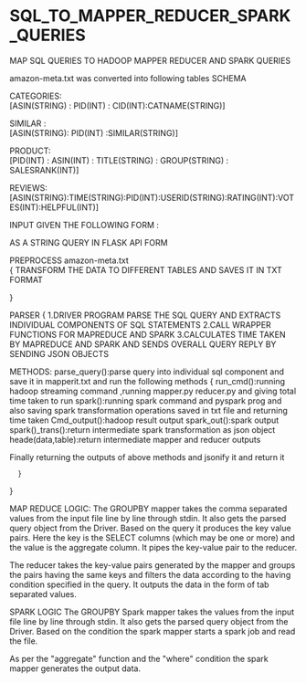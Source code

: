 # SQL_TO_MAPPER_REDUCER_SPARK_QUERIES
 MAP SQL QUERIES TO HADOOP MAPPER REDUCER AND SPARK QUERIES

amazon-meta.txt was converted into following tables
SCHEMA

CATEGORIES:        
[ASIN(STRING) : PID(INT) : CID(INT):CATNAME(STRING)]

SIMILAR :	         
[ASIN(STRING): PID(INT) :SIMILAR(STRING)]

PRODUCT:	          
[PID(INT) : ASIN(INT) : TITLE(STRING) : GROUP(STRING) : SALESRANK(INT)]

REVIEWS:	          [ASIN(STRING):TIME(STRING):PID(INT):USERID(STRING):RATING(INT):VOTES(INT):HELPFUL(INT)]

INPUT GIVEN THE FOLLOWING FORM :

AS A STRING QUERY IN FLASK API FORM

PREPROCESS amazon-meta.txt	
{
TRANSFORM THE DATA TO DIFFERENT TABLES AND SAVES IT IN TXT FORMAT

}

PARSER
{
1.DRIVER PROGRAM PARSE THE SQL QUERY AND EXTRACTS INDIVIDUAL COMPONENTS OF SQL STATEMENTS 
2.CALL WRAPPER FUNCTIONS FOR MAPREDUCE AND SPARK 
3.CALCULATES TIME TAKEN BY MAPREDUCE AND SPARK AND SENDS OVERALL QUERY REPLY BY SENDING JSON OBJECTS
 
METHODS:
parse_query():parse query into individual sql component and save it in mapperit.txt and run the following methods
     {
run_cmd():running hadoop streaming  command ,running mapper.py reducer.py and giving total time taken to run
spark():running spark command and pyspark prog and also saving spark transformation operations saved in txt file and returning time taken 
Cmd_output():hadoop result output
spark_out():spark output
spark()_trans():return intermediate spark transformation as json object
heade(data,table):return intermediate mapper and  reducer outputs

Finally returning the outputs of above methods and jsonify it and return it
 
      }
}

MAP REDUCE LOGIC:
The GROUPBY mapper takes the comma separated values from the input file line by line through stdin. It also gets the parsed query object from the Driver. Based on the query it produces the key value pairs. Here the key is the SELECT columns (which may be one or more) and the value is the aggregate column. It pipes the key-value pair to the reducer.

The reducer takes the key-value pairs generated by the mapper and groups the pairs having the same keys and filters the data according to the having condition specified in the query. It outputs the data in the form of tab separated values.

SPARK LOGIC
The GROUPBY Spark mapper takes the  values from the input file line by line through stdin. It also gets the parsed query object from the Driver. Based on the condition the spark mapper starts a spark job and read the  file.

As per the "aggregate" function and the "where" condition the spark mapper generates the output data.

